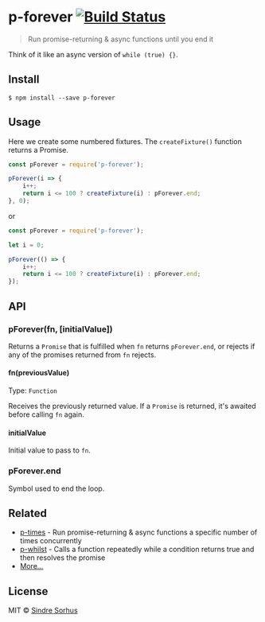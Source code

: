 # p-forever [![Build Status](https://travis-ci.org/sindresorhus/p-forever.svg?branch=master)](https://travis-ci.org/sindresorhus/p-forever)

> Run promise-returning & async functions until you end it

Think of it like an async version of `while (true) {}`.


## Install

```
$ npm install --save p-forever
```


## Usage

Here we create some numbered fixtures. The `createFixture()` function returns a Promise.

```js
const pForever = require('p-forever');

pForever(i => {
	i++;
	return i <= 100 ? createFixture(i) : pForever.end;
}, 0);
```

or

```js
const pForever = require('p-forever');

let i = 0;

pForever(() => {
	i++;
	return i <= 100 ? createFixture(i) : pForever.end;
});
```


## API

### pForever(fn, [initialValue])

Returns a `Promise` that is fulfilled when `fn` returns `pForever.end`, or rejects if any of the promises returned from `fn` rejects.

#### fn(previousValue)

Type: `Function`

Receives the previously returned value. If a `Promise` is returned, it's awaited before calling `fn` again.

#### initialValue

Initial value to pass to `fn`.

### pForever.end

Symbol used to end the loop.


## Related

- [p-times](https://github.com/sindresorhus/p-times) - Run promise-returning & async functions a specific number of times concurrently
- [p-whilst](https://github.com/sindresorhus/p-whilst) - Calls a function repeatedly while a condition returns true and then resolves the promise
- [More…](https://github.com/sindresorhus/promise-fun)


## License

MIT © [Sindre Sorhus](https://sindresorhus.com)
